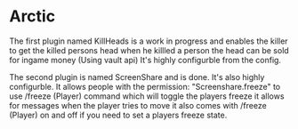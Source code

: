 # Arctic
The first plugin named KillHeads is a work in progress and enables the killer to get the killed persons head when he killled a person the head can be sold for ingame money (Using vault api) It's highly configurble from the config.

The second plugin is named ScreenShare and is done. It's also highly configurble. It allows people with the permission: "Screenshare.freeze" to use /freeze (Player) command which will toggle the players freeze it allows for messages when the player tries to move it also comes with /freeze (Player) on and off if you need to set a players freeze state.
